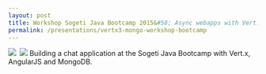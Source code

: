 ```yaml
---
layout: post
title: Workshop Sogeti Java Bootcamp 2015&#58; Async webapps with Vert.x, AngularJS and MongoDB
permalink: /presentations/vertx3-mongo-workshop-bootcamp
---
```

<a href="presentations/vertx3-mongo-workshop-bootcamp.pdf"><img style="float:left; margin-right: 0.5em;" src="{{site.baseurl}}/img/presentation.svg"/></a>
<a href="https://github.com/erwindeg/vertx3-chat"><img src="{{site.baseurl}}/img/github.svg"/></a>
Building a chat application at the Sogeti Java Bootcamp with Vert.x, AngularJS and MongoDB.